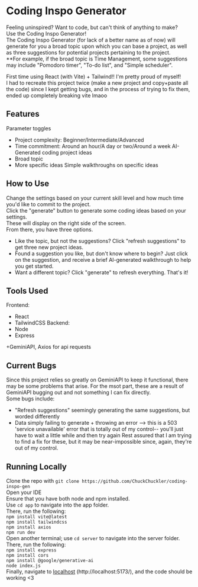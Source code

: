 # Coding Inspo Generator
Feeling uninspired? Want to code, but can't think of anything to make?\
Use the Coding Inspo Generator!\
The Coding Inspo Generator (for lack of a better name as of now) will generate for you a broad topic upon which you can base a project, as well as three suggestions for potential projects pertaining to the project.\
**For example, if the broad topic is Time Management, some suggestions may include "Pomodoro timer", "To-do list", and "Simple scheduler".

First time using React (with Vite) + Tailwind!! I'm pretty proud of myself!\
I had to recreate this project twice (make a new project and copy+paste all the code) since I kept getting bugs, and in the process of trying to fix them, ended up completely breaking vite lmaoo

## Features
Parameter toggles
- Project complexity: Beginner/Intermediate/Advanced
- Time commitment: Around an hour/A day or two/Around a week
AI-Generated coding project ideas
- Broad topic
- More specific ideas
Simple walkthroughs on specific ideas

## How to Use
Change the settings based on your current skill level and how much time you'd like to commit to the project.\
Click the "generate" button to generate some coding ideas based on your settings.\
These will display on the right side of the screen.\
From there, you have three options.
- Like the topic, but not the suggestions? Click "refresh suggestions" to get three new project ideas.
- Found a suggestion you like, but don't know where to begin? Just click on the suggestion, and receive a brief AI-generated walkthrough to help you get started.
- Want a different topic? Click "generate" to refresh everything.
That's it!

## Tools Used
Frontend:
- React
- TailwindCSS
Backend:
- Node
- Express

+GeminiAPI, Axios for api requests

## Current Bugs
Since this project relies so greatly on GeminiAPI to keep it functional, there may be some problems that arise. For the msot part, these are a result of GeminiAPI bugging out and not something I can fix directly.\
Some bugs include:
- "Refresh suggestions" seemingly generating the same suggestions, but worded differently
- Data simply failing to generate + throwing an error --> this is a 503 'service unavailable' error that is totally out of my control-- you'll just have to wait a little while and then try again
Rest assured that I am trying to find a fix for these, but it may be near-impossible since, again, they're out of my control.

## Running Locally
Clone the repo with `git clone https://github.com/ChuckChuckler/coding-inspo-gen`\
Open your IDE\
Ensure that you have both node and npm installed.\
Use `cd app` to navigate into the app folder.\
There, run the following: \
`npm install vite@latest`\
`npm install tailwindcss`\
`npm install axios`\
`npm run dev`\
Open another terminal; use `cd server` to navigate into the server folder.\
There, run the following:\
`npm install express`\
`npm install cors`\
`npm install @google/generative-ai`\
`node index.js`\
Finally, navigate to [localhost](http://localhost:5173/) (http://localhost:5173/), and the code should be working <3
